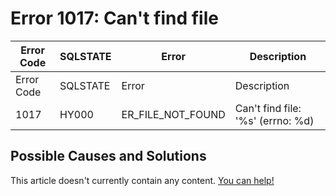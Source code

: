 
# Error 1017: Can't find file


| Error Code | SQLSTATE | Error | Description |
| --- | --- | --- | --- |
| Error Code | SQLSTATE | Error | Description |
| 1017 | HY000 | ER_FILE_NOT_FOUND | Can't find file: '%s' (errno: %d) |




## Possible Causes and Solutions


This article doesn't currently contain any content. [You can help!](/en/writing-and-editing-knowledge-base-articles/)

